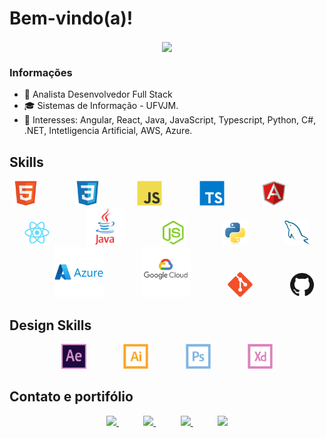 # Bem-vindo(a)!

<p align="center">
  <a href="https://github.com/anuraghazra/github-readme-stats">
    <img
      align="center"
      src="https://github-readme-stats.vercel.app/api/top-langs/?username=raulbarcelos&layout=compact&custom_title=Linguagens%20mais%20utilizadas"
    />
  </a>
  <!-- 
  <a href="https://github.com/anuraghazra/github-readme-stats">
    <img
      align="center"
      height="165"
      src="https://github-readme-stats.vercel.app/api?username=raulbarcelos&count_private=true&show_icons=true&custom_title=Github%20Status&hide=issues"
    />
  </a>
  -->
</p>

### Informações

- 🌱 Analista Desenvolvedor Full Stack
- 🎓 Sistemas de Informação - UFVJM.
- 💙 Interesses: Angular, React, Java, JavaScript, Typescript, Python, C#, .NET, Intetligencia Artificial, AWS, Azure.


## Skills

<p align="center">
    <img height="40" src="https://raw.githubusercontent.com/devicons/devicon/master/icons/html5/html5-original.svg" onclick="return false;">
    &nbsp;&nbsp;&nbsp;&nbsp;&nbsp;&nbsp;&nbsp;&nbsp;&nbsp;&nbsp;&nbsp;&nbsp;&nbsp;
    <img height="40" src="https://raw.githubusercontent.com/devicons/devicon/master/icons/css3/css3-original.svg" onclick="return false;">
    &nbsp;&nbsp;&nbsp;&nbsp;&nbsp;&nbsp;&nbsp;&nbsp;&nbsp;&nbsp;&nbsp;&nbsp;&nbsp;
    <img height="40" src="https://raw.githubusercontent.com/devicons/devicon/master/icons/javascript/javascript-original.svg" onclick="return false;">
    &nbsp;&nbsp;&nbsp;&nbsp;&nbsp;&nbsp;&nbsp;&nbsp;&nbsp;&nbsp;&nbsp;&nbsp;&nbsp;
    <img height="40" src="https://raw.githubusercontent.com/devicons/devicon/master/icons/typescript/typescript-original.svg" onclick="return false;">
    &nbsp;&nbsp;&nbsp;&nbsp;&nbsp;&nbsp;&nbsp;&nbsp;&nbsp;&nbsp;&nbsp;&nbsp;&nbsp;
    <img height="40" src="https://raw.githubusercontent.com/devicons/devicon/master/icons/angularjs/angularjs-original.svg" onclick="return false;">
    &nbsp;&nbsp;&nbsp;&nbsp;&nbsp;&nbsp;&nbsp;&nbsp;&nbsp;&nbsp;&nbsp;&nbsp;&nbsp;
    <img height="40" src="https://raw.githubusercontent.com/devicons/devicon/master/icons/react/react-original.svg" onclick="return false;">
    &nbsp;&nbsp;&nbsp;&nbsp;&nbsp;&nbsp;&nbsp;&nbsp;&nbsp;&nbsp;&nbsp;&nbsp;&nbsp;
    <img height="60" src="https://raw.githubusercontent.com/devicons/devicon/master/icons/java/java-original-wordmark.svg" onclick="return false;">
    &nbsp;&nbsp;&nbsp;&nbsp;&nbsp;&nbsp;&nbsp;&nbsp;&nbsp;&nbsp;&nbsp;&nbsp;&nbsp;
    <img height="40" src="https://raw.githubusercontent.com/devicons/devicon/master/icons/nodejs/nodejs-original.svg" onclick="return false;">
    &nbsp;&nbsp;&nbsp;&nbsp;&nbsp;&nbsp;&nbsp;&nbsp;&nbsp;&nbsp;&nbsp;&nbsp;&nbsp;
    <img height="40" src="https://raw.githubusercontent.com/devicons/devicon/master/icons/python/python-original.svg" onclick="return false;">
    &nbsp;&nbsp;&nbsp;&nbsp;&nbsp;&nbsp;&nbsp;&nbsp;&nbsp;&nbsp;&nbsp;&nbsp;&nbsp;
    <img height="40" src="https://raw.githubusercontent.com/devicons/devicon/master/icons/mysql/mysql-original.svg" onclick="return false;">
    &nbsp;&nbsp;&nbsp;&nbsp;&nbsp;&nbsp;&nbsp;&nbsp;&nbsp;&nbsp;&nbsp;&nbsp;&nbsp;
    <img height="80" src="https://raw.githubusercontent.com/devicons/devicon/master/icons/azure/azure-original-wordmark.svg" onclick="return false;">
    &nbsp;&nbsp;&nbsp;&nbsp;&nbsp;&nbsp;&nbsp;&nbsp;&nbsp;&nbsp;&nbsp;&nbsp;&nbsp;
    <img height="80" src="https://raw.githubusercontent.com/devicons/devicon/7542d61aef3e811ca231ccce05dbc48e5bf552dd/icons/googlecloud/googlecloud-original-wordmark.svg" onclick="return false;">
    &nbsp;&nbsp;&nbsp;&nbsp;&nbsp;&nbsp;&nbsp;&nbsp;&nbsp;&nbsp;&nbsp;&nbsp;&nbsp;
    <img height="40" src="https://raw.githubusercontent.com/devicons/devicon/master/icons/git/git-original.svg" onclick="return false;">
    &nbsp;&nbsp;&nbsp;&nbsp;&nbsp;&nbsp;&nbsp;&nbsp;&nbsp;&nbsp;&nbsp;&nbsp;&nbsp;
    <img height="40" src="https://raw.githubusercontent.com/devicons/devicon/master/icons/github/github-original.svg" onclick="return false;">
  
</p>

## Design Skills

<p align="center">
    <img height="40" src="https://raw.githubusercontent.com/devicons/devicon/master/icons/aftereffects/aftereffects-original.svg">
    &nbsp;&nbsp;&nbsp;&nbsp;&nbsp;&nbsp;&nbsp;&nbsp;&nbsp;&nbsp;&nbsp;&nbsp;&nbsp;
    <img height="40" src="https://raw.githubusercontent.com/devicons/devicon/master/icons/illustrator/illustrator-line.svg">
    &nbsp;&nbsp;&nbsp;&nbsp;&nbsp;&nbsp;&nbsp;&nbsp;&nbsp;&nbsp;&nbsp;&nbsp;&nbsp;
    <img height="40" src="https://raw.githubusercontent.com/devicons/devicon/master/icons/photoshop/photoshop-line.svg">
    &nbsp;&nbsp;&nbsp;&nbsp;&nbsp;&nbsp;&nbsp;&nbsp;&nbsp;&nbsp;&nbsp;&nbsp;&nbsp;
    <img height="40" src="https://raw.githubusercontent.com/devicons/devicon/master/icons/xd/xd-line.svg">
</p>

 ## Contato e portifólio

<p align="center">
    <a href="http://bit.ly/raul-github">
        <img  src="https://img.shields.io/badge/github-%23100000.svg?&style=for-the-badge&logo=github&logoColor=white">
    </a>
    &nbsp;&nbsp;&nbsp;&nbsp;&nbsp;&nbsp;&nbsp;&nbsp;&nbsp;
    <a href="mailto:raulbarcelos@gmail.com">
        <img src="https://img.shields.io/badge/gmail-D14836?&style=for-the-badge&logo=gmail&logoColor=white">
    </a>
    &nbsp;&nbsp;&nbsp;&nbsp;&nbsp;&nbsp;&nbsp;&nbsp;&nbsp;
    <a href="http://bit.ly/raul-Linkedin">
        <img src="https://img.shields.io/badge/linkedin-%230077B5.svg?&style=for-the-badge&logo=linkedin&logoColor=white">
    </a>
    &nbsp;&nbsp;&nbsp;&nbsp;&nbsp;&nbsp;&nbsp;&nbsp;&nbsp;
    <a href="http://bit.ly/raul-behance">
        <img src="https://img.shields.io/badge/-Behance-blue?style=for-the-badge&logo=behance&logoColor=white">
    </a>
</p>
